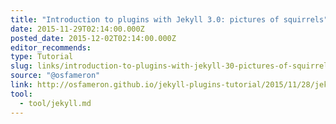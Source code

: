 ```yaml
---
title: "Introduction to plugins with Jekyll 3.0: pictures of squirrels"
date: 2015-11-29T02:14:00.000Z
posted_date: 2015-12-02T02:14:00.000Z
editor_recommends:
type: Tutorial
slug: links/introduction-to-plugins-with-jekyll-30-pictures-of-squirrels
source: "@osfameron"
link: http://osfameron.github.io/jekyll-plugins-tutorial/2015/11/28/jekyll-plugins-tutorial-part-1.html
tool:
  - tool/jekyll.md
---
```





